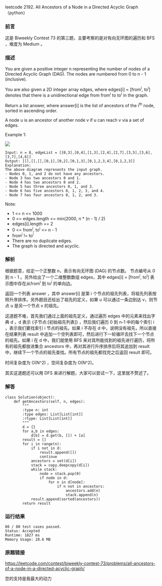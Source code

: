 leetcode  2192. All Ancestors of a Node in a Directed Acyclic Graph（python）


### 前言

这是 Biweekly Contest 73 的第三题，主要考察的是对有向无环图的遍历和 BFS ，难度为  Medium 。

### 描述


You are given a positive integer n representing the number of nodes of a Directed Acyclic Graph (DAG). The nodes are numbered from 0 to n - 1 (inclusive).

You are also given a 2D integer array edges, where edges[i] = [from<sup>i</sup>, to<sup>i</sup>] denotes that there is a unidirectional edge from from<sup>i</sup> to to<sup>i</sup> in the graph.

Return a list answer, where answer[i] is the list of ancestors of the i<sup>th</sup> node, sorted in ascending order.

A node u is an ancestor of another node v if u can reach v via a set of edges.


Example 1:


![](https://assets.leetcode.com/uploads/2019/12/12/e1.png)

	Input: n = 8, edgeList = [[0,3],[0,4],[1,3],[2,4],[2,7],[3,5],[3,6],[3,7],[4,6]]
	Output: [[],[],[],[0,1],[0,2],[0,1,3],[0,1,2,3,4],[0,1,2,3]]
	Explanation:
	The above diagram represents the input graph.
	- Nodes 0, 1, and 2 do not have any ancestors.
	- Node 3 has two ancestors 0 and 1.
	- Node 4 has two ancestors 0 and 2.
	- Node 5 has three ancestors 0, 1, and 3.
	- Node 6 has five ancestors 0, 1, 2, 3, and 4.
	- Node 7 has four ancestors 0, 1, 2, and 3.




Note:

* 1 <= n <= 1000
* 0 <= edges.length <= min(2000, n * (n - 1) / 2)
* edges[i].length == 2
* 0 <= from<sup>i</sup>, to<sup>i</sup> <= n - 1
* from<sup>i</sup> != to<sup>i</sup>
* There are no duplicate edges.
* The graph is directed and acyclic.


### 解析

根据题意，给定一个正整数 n，表示有向无环图 (DAG) 的节点数。 节点编号从 0 到 n - 1 。另外给出了一个二维整数数组 edges，其中 edges[i] = [from<sup>i</sup>, to<sup>i</sup>] 表示图中存在从from<sup>i</sup> 到 to<sup>i</sup> 的单向边。

返回一个列表 answer ，其中 answer[i] 是第 i 个节点的祖先列表，将祖先列表按照升序排序。另外题目还给出了祖先的定义，如果 u 可以通过一条边到达 v，则节点 u 是另一个节点 v 的祖先。

这道题不难，首先我们通过上面的祖先定义，通过遍历 edges 中的元素来找出字典 d ，d 表示 {子节点:[初始祖先列表]} ，然后我们遍历 0 到 n-1 中的每个索引 i ，表示我们要找索引 i 节点的祖先。如果 i 不存在 d 中，说明没有祖先，所以直接在结果列表 result 中追加一个空列表即可，然后进行下一轮循环去找下一个节点的祖先。如果 i 在 d 中，我们就使用 BFS 来对其所能找到的祖先进行遍历，将所有的祖先都放进集合 ancestors 中，再对其进行升序排序后将其追加到 result 中，继续下一个节点的祖先查找。所有节点的祖先都找完之后返回 result 即可。

时间复杂度为 O(N^2) ，空间复杂度为 O(N^2)。

其实这道题还可以用 DFS 来进行解题，大家可以尝试一下，这里就不赘述了。
 

### 解答
				
	class Solution(object):
	    def getAncestors(self, n, edges):
	        """
	        :type n: int
	        :type edges: List[List[int]]
	        :rtype: List[List[int]]
	        """
	        d = {}
	        for a,b in edges:
	            d[b] = d.get(b, []) + [a]
	        result = []
	        for i in range(n):
	            if i not in d:
	                result.append([])
	                continue
	            ancestors = set(d[i])
	            stack = copy.deepcopy(d[i])
	            while stack:
	                node = stack.pop(0)
	                if node in d:
	                    for n in d[node]:
	                        if n not in ancestors:
	                            ancestors.add(n)
	                            stack.append(n)
	            result.append(sorted(ancestors))
	        return result
        
            	      
			
### 运行结果


	80 / 80 test cases passed.
	Status: Accepted
	Runtime: 1827 ms
	Memory Usage: 28.6 MB

### 原题链接



https://leetcode.com/contest/biweekly-contest-73/problems/all-ancestors-of-a-node-in-a-directed-acyclic-graph/


您的支持是我最大的动力
